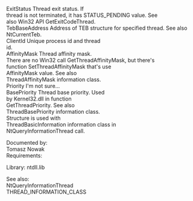 ExitStatus Thread exit status. If \
thread is not terminated, it has STATUS\_PENDING value. See \
also Win32 API GetExitCodeThread. \
TebBaseAddress Address of TEB structure for specified thread. See also \
NtCurrentTeb. \
ClientId Unique process id and thread \
id. \
AffinityMask Thread affinity mask. \
There are no Win32 call GetThreadAffinityMask, but there's \
function SetThreadAffinityMask that's use \
AffinityMask value. See also \
ThreadAffinityMask information class. \
Priority I'm not sure... \
BasePriority Thread base priority. Used \
by Kernel32.dll in function \
GetThreadPriority. See also \
ThreadBasePriority information class. \
Structure is used with \
ThreadBasicInformation information class in \
NtQueryInformationThread call.

Documented by: \
Tomasz Nowak \
Requirements:

Library: ntdll.lib

See also: \
NtQueryInformationThread \
THREAD\_INFORMATION\_CLASS
